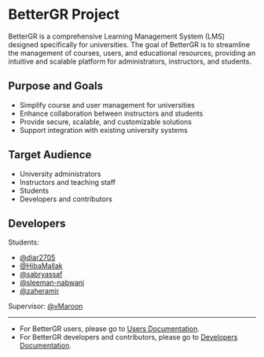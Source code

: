 # BetterGR Project 

BetterGR is a comprehensive Learning Management System (LMS) designed specifically for universities. The goal of BetterGR is to streamline the management of courses, users, and educational resources, providing an intuitive and scalable platform for administrators, instructors, and students.

## Purpose and Goals

- Simplify course and user management for universities
- Enhance collaboration between instructors and students
- Provide secure, scalable, and customizable solutions
- Support integration with existing university systems

## Target Audience

- University administrators
- Instructors and teaching staff
- Students
- Developers and contributors

## Developers

Students:
- [@diar2705](https://github.com/diar2705)
- [@HibaMallak](https://github.com/HibaMallak)
- [@sabryassaf](https://github.com/sabryassaf)
- [@sleeman-nabwani](https://github.com/sleeman-nabwani)
- [@zaheramir](https://github.com/zaheramir)
  
Supervisor: [@vMaroon](https://github.com/vMaroon)

---
- For BetterGR users, please go to [Users Documentation](user_doc.md).
- For BetterGR developers and contributors, please go to [Developers Documentation](developer_doc.md).

  

